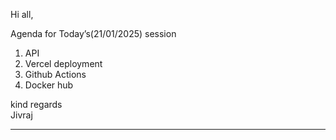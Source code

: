 Hi all,

Agenda for Today’s(21/01/2025) session

  1. API
  2. Vercel deployment
  3. Github Actions
  4. Docker hub

kind regards  
Jivraj



---

